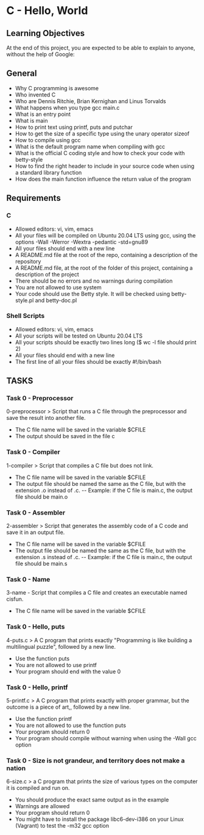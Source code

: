 # C - Hello, World
## Learning Objectives
At the end of this project, you are expected to be able to explain to anyone, without the help of Google:

## General
- Why C programming is awesome
- Who invented C
- Who are Dennis Ritchie, Brian Kernighan and Linus Torvalds
- What happens when you type gcc main.c
- What is an entry point
- What is main
- How to print text using printf, puts and putchar
- How to get the size of a specific type using the unary operator sizeof
- How to compile using gcc
- What is the default program name when compiling with gcc
- What is the official C coding style and how to check your code with betty-style
- How to find the right header to include in your source code when using a standard library function
- How does the main function influence the return value of the program
## Requirements
### C
- Allowed editors: vi, vim, emacs
- All your files will be compiled on Ubuntu 20.04 LTS using gcc, using the options -Wall -Werror -Wextra -pedantic -std=gnu89
- All your files should end with a new line
- A README.md file at the root of the repo, containing a description of the repository
- A README.md file, at the root of the folder of this project, containing a description of the project
- There should be no errors and no warnings during compilation
- You are not allowed to use system
- Your code should use the Betty style. It will be checked using betty-style.pl and betty-doc.pl
### Shell Scripts
- Allowed editors: vi, vim, emacs
- All your scripts will be tested on Ubuntu 20.04 LTS
- All your scripts should be exactly two lines long ($ wc -l file should print 2)
- All your files should end with a new line
- The first line of all your files should be exactly #!/bin/bash
## TASKS
### Task 0 - Preprocessor
0-preprocessor > Script that runs a C file through the preprocessor and save the result into another file.

- The C file name will be saved in the variable $CFILE
- The output should be saved in the file c
### Task 0 - Compiler
1-compiler > Script that compiles a C file but does not link.

- The C file name will be saved in the variable $CFILE
- The output file should be named the same as the C file, but with the extension .o instead of .c.
-- Example: if the C file is main.c, the output file should be main.o
### Task 0 - Assembler
2-assembler > Script that generates the assembly code of a C code and save it in an output file.

- The C file name will be saved in the variable $CFILE
- The output file should be named the same as the C file, but with the extension .s instead of .c.
-- Example: if the C file is main.c, the output file should be main.s
### Task 0 - Name
3-name - Script that compiles a C file and creates an executable named cisfun.

- The C file name will be saved in the variable $CFILE
### Task 0 - Hello, puts
4-puts.c > A C program that prints exactly "Programming is like building a multilingual puzzle", followed by a new line.

- Use the function puts
- You are not allowed to use printf
- Your program should end with the value 0
### Task 0 - Hello, printf
5-printf.c > A C program that prints exactly with proper grammar, but the outcome is a piece of art,, followed by a new line.

- Use the function printf
- You are not allowed to use the function puts
- Your program should return 0
- Your program should compile without warning when using the -Wall gcc option
### Task 0 - Size is not grandeur, and territory does not make a nation
6-size.c > a C program that prints the size of various types on the computer it is compiled and run on.

- You should produce the exact same output as in the example
- Warnings are allowed
- Your program should return 0
- You might have to install the package libc6-dev-i386 on your Linux (Vagrant) to test the -m32 gcc option
